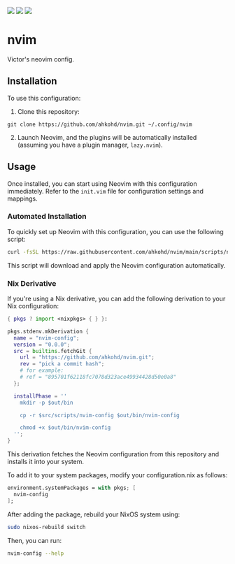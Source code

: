 <a href="https://dotfyle.com/ahkohd/nvim"><img src="https://dotfyle.com/ahkohd/nvim/badges/plugins?style=flat" /></a>
<a href="https://dotfyle.com/ahkohd/nvim"><img src="https://dotfyle.com/ahkohd/nvim/badges/leaderkey?style=flat" /></a>
<a href="https://dotfyle.com/ahkohd/nvim"><img src="https://dotfyle.com/ahkohd/nvim/badges/plugin-manager?style=flat" /></a>

# nvim

Victor's neovim config.

## Installation

To use this configuration:

1. Clone this repository:

```
git clone https://github.com/ahkohd/nvim.git ~/.config/nvim
```

2. Launch Neovim, and the plugins will be automatically installed (assuming you have a plugin manager, `lazy.nvim`).

## Usage

Once installed, you can start using Neovim with this configuration immediately. Refer to the `init.vim` file for configuration settings and mappings.

### Automated Installation

To quickly set up Neovim with this configuration, you can use the following script:

```bash
curl -fsSL https://raw.githubusercontent.com/ahkohd/nvim/main/scripts/nvim-config | sh
```

This script will download and apply the Neovim configuration automatically.

### Nix Derivative

If you're using a Nix derivative, you can add the following derivation to your Nix configuration:

```nix
{ pkgs ? import <nixpkgs> { } }:

pkgs.stdenv.mkDerivation {
  name = "nvim-config";
  version = "0.0.0";
  src = builtins.fetchGit {
    url = "https://github.com/ahkohd/nvim.git";
    rev = "pick a commit hash";
    # for example:
    # ref = "895701f62118fc7078d323ace49934428d50e0a8"
  };

  installPhase = ''
    mkdir -p $out/bin

    cp -r $src/scripts/nvim-config $out/bin/nvim-config

    chmod +x $out/bin/nvim-config
  '';
}
```

This derivation fetches the Neovim configuration from this repository and installs it into your system.

To add it to your system packages, modify your configuration.nix as follows:

```nix
environment.systemPackages = with pkgs; [
  nvim-config
];
```

After adding the package, rebuild your NixOS system using:

```bash
sudo nixos-rebuild switch
```

Then, you can run:

```bash
nvim-config --help
```

